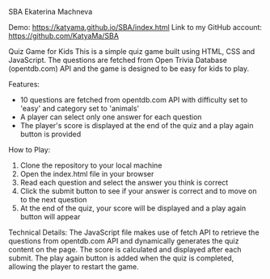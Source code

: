 SBA
Ekaterina Machneva

Demo: https://katyama.github.io/SBA/index.html
Link to my GitHub account:  https://github.com/KatyaMa/SBA

Quiz Game for Kids
This is a simple quiz game built using HTML, CSS and JavaScript. The questions are fetched from Open Trivia Database (opentdb.com) API and the game is designed to be easy for kids to play.

Features:
- 10 questions are fetched from opentdb.com API with difficulty set to 'easy' and category set to 'animals'
- A player can select only one answer for each question
- The player's score is displayed at the end of the quiz and a play again button is provided

How to Play:
1. Clone the repository to your local machine
2. Open the index.html file in your browser
3. Read each question and select the answer you think is correct
4. Click the submit button to see if your answer is correct and to move on to the next question
5. At the end of the quiz, your score will be displayed and a play again button will appear

Technical Details:
The JavaScript file makes use of fetch API to retrieve the questions from opentdb.com API and dynamically generates the quiz content on the page. The score is calculated and displayed after each submit. The play again button is added when the quiz is completed, allowing the player to restart the game.



